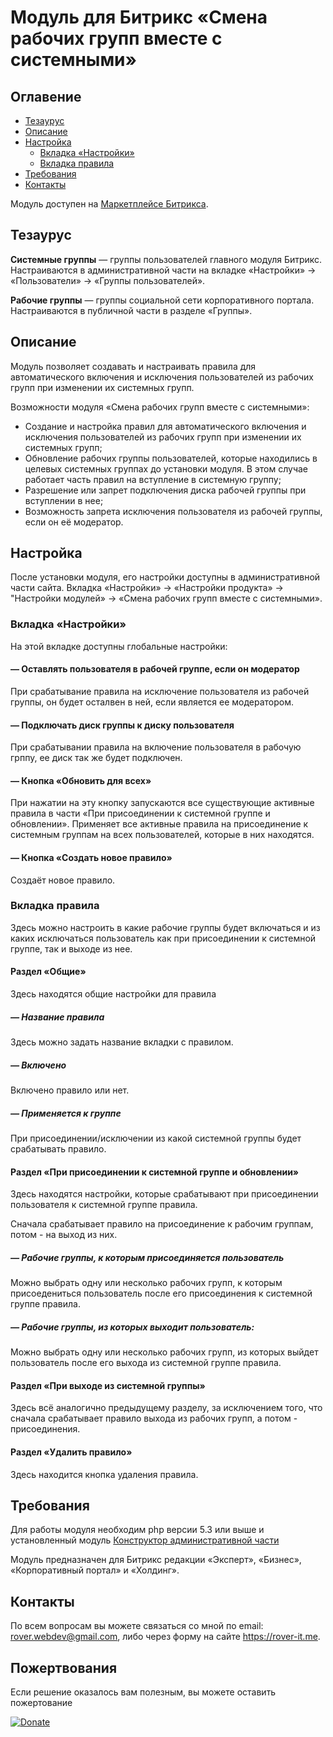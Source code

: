 # Модуль для Битрикс «Смена рабочих групп вместе с системными»
## Оглавение
* [Тезаурус](#Тезаурус)
* [Описание](#Описание)
* [Настройка](#Настройка)
	* [Вкладка «Настройки»](#Вкладка-Настройки)
	* [Вкладка правила](#Вкладка-правила)
* [Требования](#Требования)
* [Контакты](#Контакты)

Модуль доступен на [Маркетплейсе Битрикса](http://marketplace.1c-bitrix.ru/solutions/rover.regroup/).

## Тезаурус
<b>Системные группы</b> &mdash; группы пользователей главного модуля Битрикс. Настраиваются в административной части на вкладке «Настройки» -> «Пользователи» -> «Группы пользователей».
 		
<b>Рабочие группы</b> &mdash; группы социальной сети корпоративного портала. Настраиваются в публичной части в разделе «Группы».		
## Описание
Модуль позволяет создавать и настраивать правила для автоматического включения и исключения пользователей из рабочих групп при изменении их системных групп.

Возможности модуля «Смена рабочих групп вместе с системными»:

* Создание и настройка правил для автоматического включения и исключения пользователей из рабочих групп при изменении их системных групп;
* Обновление рабочих группы пользователей, которые находились в целевых системных группах до установки модуля. В этом случае работает часть правил на вступление в системную группу;
* Разрешение или запрет подключения диска рабочей группы при вступлении в нее;
* Возможность запрета исключения пользователя из рабочей группы, если он её модератор.

## Настройка
После установки модуля, его настройки доступны в административной части сайта. Вкладка «Настройки» -> «Настройки продукта» -> "Настройки модулей» -> «Смена рабочих групп вместе с системными».
### Вкладка «Настройки»
На этой вкладке доступны глобальные настройки:
#### &mdash; Оставлять пользователя в рабочей группе, если он модератор
При срабатывание правила на исключение пользователя из рабочей группы, он будет осталвен в ней, если является ее модератором.
#### &mdash; Подключать диск группы к диску пользователя
При срабатывании правила на включение пользователя в рабочую грппу, ее диск так же будет подключен.
#### &mdash; Кнопка «Обновить для всех»
При нажатии на эту кнопку запускаются все существующие активные правила в части «При присоединении к системной группе и обновлении». Применяет все активные правила на присоединение к системным группам на всех пользователей, которые в них находятся.
#### &mdash; Кнопка «Создать новое правило»
Создаёт новое правило.
### Вкладка правила
Здесь можно настроить в какие рабочие группы будет включаться и из каких исключаться пользователь как при присоединении к системной группе, так и выходе из нее.
#### Раздел «Общие»
Здесь находятся общие настройки для правила
##### &mdash; Название правила
Здесь можно задать название вкладки с правилом.
##### &mdash; Включено
Включено правило или нет.
##### &mdash; Применяется к группе
При присоединении/исключении из какой системной группы будет срабатывать правило.
#### Раздел «При присоединении к системной группе и обновлении»
Здесь находятся настройки, которые срабатывают при присоединении пользователя к системной группе правила.

Сначала срабатывает правило на присоединение к рабочим группам, потом - на выход из них.
##### &mdash; Рабочие группы, к которым присоединяется пользователь
Можно выбрать одну или несколько рабочих групп, к которым присоедениться пользователь после его присоединения к системной группе правила.
##### &mdash; Рабочие группы, из которых выходит пользователь:
Можно выбрать одну или несколько рабочих групп, из которых выйдет пользователь после его выхода из системной группе правила.
#### Раздел «При выходе из системной группы»
Здесь всё аналогично предыдущему разделу, за исключением того, что сначала срабатывает правило выхода из рабочих групп, а потом - присоединения.
#### Раздел «Удалить правило»
Здесь находится кнопка удаления правила.
## Требования 
Для работы модуля необходим php версии 5.3 или выше и установленный модуль [Конструктор административной части](http://marketplace.1c-bitrix.ru/solutions/rover.fadmin/)

Модуль предназначен для Битрикс редакции «Эксперт», «Бизнес», «Корпоративный портал» и «Холдинг».
## Контакты
По всем вопросам вы можете связаться со мной по email: rover.webdev@gmail.com, либо через форму на сайте https://rover-it.me.

## Пожертвования
Если решение оказалось вам полезным, вы можете оставить пожертование

[![Donate](https://img.shields.io/badge/Donate-PayPal-green.svg)](https://www.paypal.com/cgi-bin/webscr?cmd=_s-xclick&hosted_button_id=WHQMNGYRF4KJ4)